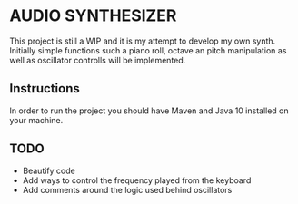 # AUDIO SYNTHESIZER

This project is still a WIP and it is my attempt to develop my own synth. Initially simple functions such a piano roll, octave an pitch manipulation as well as oscillator controlls will be implemented. 

## Instructions
In order to run the project you should have Maven and Java 10 installed on your machine.

## TODO
- Beautify code
- Add ways to control the frequency played from the keyboard
- Add comments around the logic used behind oscillators